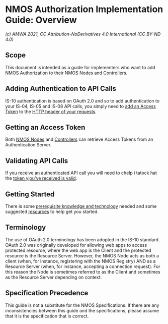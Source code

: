 # NMOS Authorization Implementation Guide: Overview
_(c) AMWA 2021, CC Attribution-NoDerivatives 4.0 International (CC BY-ND 4.0)_

## Scope
This document is intended as a guide for implementers who want to add NMOS Authorization to their NMOS Nodes and Controllers.

## Adding Authentication to API Calls
IS-10 authentication is based on OAuth 2.0 and so to add authentication to your IS-04, IS-05 and IS-08 API calls, you simply need to [add an Access Token](3.2.%20Node%20to%20Registry%20Interactions%20(IS-04).md) to the [HTTP header of your requests](3.45.%20Controller%20to20T%20Interactions%20(IS-04,%20IS-05,%20IS-08).md).  

## Getting an Access Token
Both [NMOS Nodes]((3.1.%20Node%20to%20Authorization%20Server%20Interactions.md)) and [Controllers](3.3.%20Controller%20to%20Authorization%20Server%20Interactions.md) can retrieve Access Tokens from an Authentication Server.

## Validating API Calls
If you receive an authenticated API call you will need to chelp i tatock hat the [token yjou've received is valid](3.6.%20JSON%20Web%20Token.md).

## Getting Started
There is some [prerequisite knowledge and technology](2.0.%20Prerequisites.md) needed and some suggested [resources](4.0.%20Development%20Resources.md) to help get you started.
 
## Terminology
 The use of OAuth 2.0 terminology has been adopted in the IS-10 standard. OAuth 2.0 was originally developed for allowing web apps to access protected resource, where the web app is the Client and the protected resource is the Resource Server.  However, the NMOS Node acts as both a client (when, for instance, registering with the NMOS Registry) AND as a Resource Server (when, for instance, accepting a connection request).  For this reason the Node is sometimes referred to as the Client and sometimes as the Resource Server depending on context.

## Specification Precedence
This guide is not a substitute for the NMOS Specifications.  If there are any inconsistencies between this guide and the specifications, please assume that it is the specification that is correct.
<!--stackedit_data:
eyJkaXNjdXNzaW9ucyI6eyJmVkR6MjVBZUdhcDNsSnJGIjp7In
RleHQiOiJJUy0wNCwgSVMtMDUgYW5kIElTLTA4Iiwic3RhcnQi
OjM4NiwiZW5kIjo0MDh9fSwiY29tbWVudHMiOnsialZKZHVkYj
hJQ2VwS2tobiI6eyJkaXNjdXNzaW9uSWQiOiJmVkR6MjVBZUdh
cDNsSnJGIiwic3ViIjoiZ2g6NjQ0MTAxMTkiLCJ0ZXh0IjoiTm
VlZCB0byBhZGQgYSBzZW50ZW5jZSBhbmQgbGluayB0byB0aGUg
SVMtMDcgcGFnZSIsImNyZWF0ZWQiOjE2MTI5NzY2NDMyODl9fS
wiaGlzdG9yeSI6Wy0yOTY2OTY2MzQsLTM0MTM1NTY1MywyMDgw
MDY1OTM0LC0xNDU1Mjg5MzEsLTU0OTMzOTkxNF19
-->
